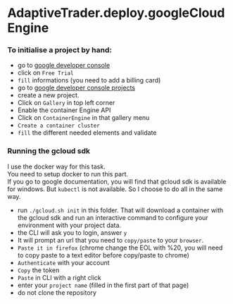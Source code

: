 # AdaptiveTrader.deploy.googleCloudEngine

### To initialise a project by hand:
- go to [google developer console](https://console.developers.google.com)
- click on `Free Trial`
- `fill` informations (you need to add a billing card)
- go to [google developer console projects](https://console.developers.google.com/project)
- create a new project.
- Click on `Gallery` in top left corner
- Enable the container Engine API
- Click on `ContainerEngine` in that gallery menu
- `Create a container cluster`
- `fill` the different needed elements and validate

### Running the gcloud sdk 
I use the docker way for this task.  
You need to setup docker to run this part.   
If you go to google documentation, you will find that gcloud sdk is available for windows. But `kubectl` is not available. So I choose to do all in the same way.

- run `./gcloud.sh init` in this folder. That will download a container with the gcloud sdk and run an interactive command to configure your environment with your project data.
- the CLI will ask you to login, answer `y`
- It will prompt an url that you need to `copy/paste` to your `browser`.
- `Paste it in firefox` (chrome change the EOL with %20, you will need to copy paste to a text editor before copy/paste to chrome)
- `Authenticate` with your account
- `Copy` the token
- `Paste` in CLI with a right click
- enter your `project name` (filled in the first part of that page)
- do not clone the repository
